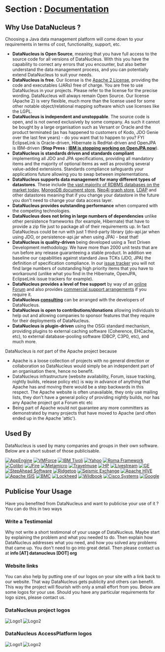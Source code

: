 <head><title>Usage</title></head>

# Section : [Documentation](index.html) 

## Why Use DataNucleus ?

Choosing a Java data management platform will come down to your requirements in terms of cost, functionality, support, etc.

* __DataNucleus is Open Source__, meaning that you have full access to the source code for all versions of DataNucleus. 
With this you have the capability to correct any errors that you encounter, but also better understand the data management process, 
and you can potentially extend DataNucleus to suit your needs.
* __DataNucleus is free__. Our license is the [Apache 2 License](license.html), providing the code and executables (JARs) free of charge. 
You are free to use DataNucleus in your projects. Please refer to the license for the precise wording. DataNucleus will always remain
Open Source. Our license (Apache 2) is very flexible, much more than the license used for some other notable object/relational mapping 
software which use licenses like the LGPL.
* __DataNucleus is independent and unstoppable__. The source code is open, and is not owned exclusively by some company. 
As such it cannot be bought by a large organisation such as Versant or Oracle and the product terminated (as has happened to customers 
of Kodo, JDO Genie over the last few years) - do you want that to happen to you? FYI EclipseLink is Oracle-driven, Hibernate is RedHat-driven and
OpenJPA is IBM-driven (__Stop Press : [IBM is stopping working on OpenJPA now](https://developer.ibm.com/wasdev/2014/05/28/eclipselink-jpa-provider-liberty-profile/)__).
* __DataNucleus is standards driven and standards compliant__ implementing all JDO and JPA specifications, providing all 
mandatory items and the majority of optional items as well as providing several value-added extensions. Standards compliance safeguards
your applications future allowing you to swap between implementations.
* __DataNucleus supports data management for many different types of datastores__. These include 
[the vast majority of RDBMS databases on the market today](http://github.com/datanucleus/datanucleus-rdbms),
[MongoDB document store](http://github.com/datanucleus/datanucleus-mongodb),
[Neo4j graph store](http://github.com/datanucleus/datanucleus-neo4j),
[LDAP](http://github.com/datanucleus/datanucleus-ldap) and other datastores meaning that if you change your datastore in the future 
you don't need to change your data access layer.
* __DataNucleus provides outstanding performance__ when compared with the competing technologies.
* __DataNucleus does not bring in large numbers of dependencies__ unlike other persistence frameworks (for example, Hibernate) that have 
to provide a zip file just to package all of their requirements up. In fact DataNucleus could be run with just 1 third-party library 
(jdo-api.jar when using JDO, or persistence-api.jar when using JPA) - beat that!
* __DataNucleus is quality-driven__ being developed using a Test Driven Development methodology. We have more than 2000 unit tests that 
are run before any release guaranteeing a stable product. In addition we baseline our capabilities against standard Java TCKs (JDO, JPA)
the definition of specification compliance. In our [issue tracker](http://issues.datanucleus.org) you will not find large numbers of 
outstanding high priority items that you have to workaround (unlike what you find in the Hibernate, OpenJPA, EclipseLink issue trackers for example).
* __DataNucleus provides a level of free support__ by way of an [online Forum](http://forum.datanucleus.org) and also provides 
[commercial support arrangements](http://www.datanucleus.org/support.html#support) if you require it.
* __DataNucleus [consulting](http://www.datanucleus.org/support.html#timebased_consulting)__ can be arranged with the developers of DataNucleus.
* __DataNucleus is open to contributions/donations__ allowing individuals to help out and allowing companies to sponsor features that 
they require for their deployments of DataNucleus.
* __DataNucleus is plugin-driven__ using the OSGi standard mechanism, providing plugins to external caching software (Coherence, EHCache, etc), 
to external database-pooling software (DBCP, C3P0, etc), and much more.


DataNucleus is _not_ part of the Apache project because

* Apache is a loose collection of projects with no general direction or collaboration so DataNucleus would simply be an independent part of an organisation there, hence no benefit.
* DataNucleus infrastructure (website availability, Forum, issue tracking, nightly builds, release policy etc) is way in advance of anything that Apache has and moving there would be a step 
backwards in this respect. The Apache website is often unavailable, they only use mailing lists, they don't have a general policy of providing nightly builds, nor has any Apache 
project got a Forum etc etc
* Being part of Apache would not guarantee any more committers as demonstrated by many projects that have moved to Apache (and often ended up in the Apache 'attic').




## Used By

DataNucleus is used by many companies and groups in their own software. Below are a short subset of those publicisable.

[![AppEngine](../images/usage/appengine.gif)](http://code.google.com/appengine/)
[![VMForce](../images/usage/vmforce.png)](http://www.vmforce.com/)
[![IBM Tivoli](../images/usage/tivoli.gif)](http://www.redbooks.ibm.com/abstracts/REDP4512.html?Open)
[![Yahoo](../images/companies/yahoo.gif)](http://www.yahoo.com)
[![Roma Framework](../images/usage/roma.jpg)](http://www.romaframework.org)
[![Colibri](../images/usage/colibri.jpg)](http://www.projectocolibri.com/)
[![JFire](../images/usage/jfire.png)](http://www.jfire.org)
[![Metamicro](http://www.datanucleus.com/images/companies/metamicro.jpg)](http://www.metamicro.com)
[![Travelmuse](http://www.datanucleus.org/images/companies/travelmuse.png)](http://www.travelmuse.com)
[![HP](http://www.datanucleus.org/images/companies/hp.jpg)](http://www.hp.com)
[![Livestream](http://www.datanucleus.org/images/companies/livestream.jpg)](http://www.livestream.com)
[![GE](http://www.datanucleus.org/images/companies/ge.png)](http://ge.geglobalresearch.com/)
[![StepAhead Software](../images/companies/stepahead.gif)](http://www.stepaheadsoftware.com)
[![Ridgetop](../images/companies/ridgetop.jpg)](http://www.ridgetop-group.com/)
[![Seismic Exchange](../images/companies/seismicexchange.gif)](http://www.seismicexchange.com/)
[![Apache HIVE](../images/companies/apache_hive.jpg)](http://hive.apache.org/)
[![Apache ISIS](../images/companies/apache_isis.png)](http://isis.apache.org/)
[![BMC](../images/companies/bmc.gif)](http://www.bmc.com)
[![Lockheed](../images/companies/lockheed.png)](http://www.lockheedmartin.com/)
[![Wildbook](../images/companies/wildbook.jpg)](http://www.wildme.org/wildbook/)
[![Cisco Systems](../images/companies/cisco.png)](http://www.cisco.com)
[![Google](../images/companies/google.jpg)](http://www.google.com)


## Publicise Your Usage

Have you benefited from DataNucleus and want to publicise your use of it ? You can do this in two ways

### Write a Testimonial

Why not write a short testimonal of your usage of DataNucleus. Maybe start by explaining the problem and what you needed to do. 
Then explain how DataNucleus addresses what you need, and how you solved any problems that came up. You don't need to go into
great detail. Then please contact us at __info [AT] datanucleus [DOT] org__


### Website links

You can also help by putting one of our logos on your site with a link back to our website. That way DataNucleus gets publicity and others 
can benefit. This way the project will flourish with only a small effort from you. Below are some logos for your use.
Should you have any particular requirements for logo sizes, please contact us.

### DataNucleus project logos

![Logo1](../images/logos/DataNucleus16-150.jpg)
![Logo2](../images/logos/DataNucleus16-300.jpg)


### DataNucleus AccessPlatform logos

![Logo1](../images/logos/DataNucleus_AccessPlatform_40.jpg)
![Logo2](../images/logos/DataNucleus_AccessPlatform_85.jpg)
